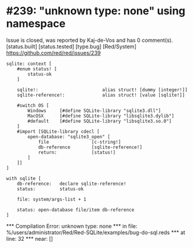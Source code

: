 
#239: "unknown type: none" using namespace
================================================================================
Issue is closed, was reported by Kaj-de-Vos and has 0 comment(s).
[status.built] [status.tested] [type.bug] [Red/System]
<https://github.com/red/red/issues/239>

```
sqlite: context [
    #enum status! [
        status-ok
    ]

    sqlite!:                        alias struct! [dummy [integer!]]
    sqlite-reference!:              alias struct! [value [sqlite!]]

    #switch OS [
        Windows     [#define SQLite-library "sqlite3.dll"]
        MacOSX      [#define SQLite-library "libsqlite3.dylib"]
        #default    [#define SQLite-library "libsqlite3.so.0"]
    ]
    #import [SQLite-library cdecl [
        open-database: "sqlite3_open" [
            file                [c-string!]
            db-reference        [sqlite-reference!]
            return:             [status!]
        ]
    ]]
]

with sqlite [
    db-reference:   declare sqlite-reference!
    status:         status-ok

    file: system/args-list + 1

    status: open-database file/item db-reference
]
```

**\* Compilation Error: unknown type: none 
**\* in file: %/users/administrator/Red/Red-SQLite/examples/bug-do-sql.reds 
**\* at line: 32 
**\* near: []



